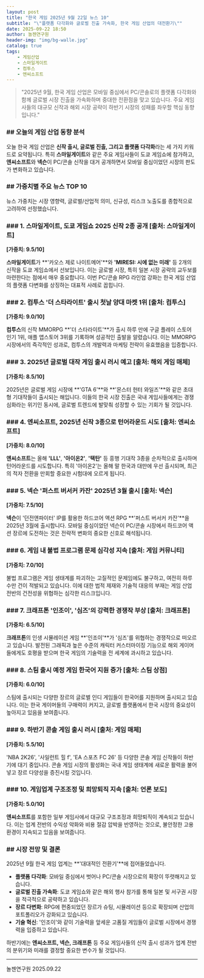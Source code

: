 ```yaml
---
layout: post
title: "한국 게임 2025년 9월 22일 뉴스 10"
subtitle: "\"플랫폼 다각화와 글로벌 진출 가속화, 한국 게임 산업의 대전환기\""
date: 2025-09-22 18:50
author: 놀젠연구원
header-img: "img/bg-walle.jpg"
catalog: true
tags:
    - 게임산업
    - 스마일게이트
    - 컴투스
    - 엔씨소프트
---
```


> "2025년 9월, 한국 게임 산업은 모바일 중심에서 PC/콘솔로의 플랫폼 다각화와 함께 글로벌 시장 진출을 가속화하며 중대한 전환점을 맞고 있습니다. 주요 게임사들의 대규모 신작과 해외 시장 공략이 하반기 시장의 성패를 좌우할 핵심 동향입니다."

### ## 오늘의 게임 산업 동향 분석

오늘 한국 게임 산업은 **신작 출시, 글로벌 진출, 그리고 플랫폼 다각화**라는 세 가지 키워드로 요약됩니다. 특히 **스마일게이트**와 같은 주요 게임사들이 도쿄 게임쇼에 참가하고, **엔씨소프트**와 **넥슨**이 PC/콘솔 신작을 대거 공개하면서 모바일 중심이었던 시장의 판도가 변화하고 있습니다.

### ## 가중치별 주요 뉴스 TOP 10

뉴스 가중치는 시장 영향력, 글로벌/산업적 의미, 신규성, 리스크 노출도를 종합적으로 고려하여 선정했습니다.

### ### 1. **스마일게이트, 도쿄 게임쇼 2025 신작 2종 공개** [출처: 스마일게이트]

**[가중치: 9.5/10]**

**스마일게이트**가 **'카오스 제로 나이트메어'**와 **'MIRESI: 시에 없는 미래'** 등 2개의 신작을 도쿄 게임쇼에서 선보입니다. 이는 글로벌 시장, 특히 일본 시장 공략의 교두보를 마련한다는 점에서 매우 중요합니다. 이번 PC/콘솔 RPG 라인업 강화는 한국 게임 산업의 플랫폼 다변화를 상징하는 대표적 사례로 꼽힙니다.

### ### 2. **컴투스 '더 스타라이트' 출시 첫날 양대 마켓 1위** [출처: 컴투스]

**[가중치: 9.0/10]**

**컴투스**의 신작 MMORPG **'더 스타라이트'**가 출시 하루 만에 구글 플레이 스토어 인기 1위, 애플 앱스토어 3위를 기록하며 성공적인 출발을 알렸습니다. 이는 MMORPG 시장에서의 즉각적인 성과로, 컴투스의 개발력과 마케팅 전략이 유효했음을 입증합니다.

### ### 3. **2025년 글로벌 대작 게임 출시 러시 예고** [출처: 해외 게임 매체]

**[가중치: 8.5/10]**

2025년은 글로벌 게임 시장에 **'GTA 6'**와 **'몬스터 헌터 와일즈'**와 같은 초대형 기대작들이 출시되는 해입니다. 이들의 한국 시장 진출은 국내 게임사들에게는 경쟁 심화라는 위기인 동시에, 글로벌 트렌드에 발맞춰 성장할 수 있는 기회가 될 것입니다.

### ### 4. **엔씨소프트, 2025년 신작 3종으로 턴어라운드 시도** [출처: 엔씨소프트]

**[가중치: 8.0/10]**

**엔씨소프트**는 올해 **'LLL'**, **'아이온2'**, **'택탄'** 등 흥행 기대작 3종을 순차적으로 출시하며 턴어라운드를 시도합니다. 특히 '아이온2'는 올해 말 한국과 대만에 우선 출시되며, 최근의 적자 전환을 만회할 중요한 시험대에 오르게 됩니다.

### ### 5. **넥슨 '퍼스트 버서커 카잔' 2025년 3월 출시** [출처: 넥슨]

**[가중치: 7.5/10]**

**넥슨**이 '던전앤파이터' IP를 활용한 하드코어 액션 RPG **'퍼스트 버서커 카잔'**을 2025년 3월에 출시합니다. 모바일 중심이었던 넥슨이 PC/콘솔 시장에서 하드코어 액션 장르에 도전하는 것은 전략적 변화의 중요한 신호로 해석됩니다.

### ### 6. **게임 내 불법 프로그램 문제 심각성 지속** [출처: 게임 커뮤니티]

**[가중치: 7.0/10]**

불법 프로그램은 게임 생태계를 파괴하는 고질적인 문제임에도 불구하고, 여전히 하루 수만 건이 적발되고 있습니다. 이에 대한 법적 제재와 기술적 대응의 부재는 게임 산업 전반의 건전성을 위협하는 심각한 리스크입니다.

### ### 7. **크래프톤 '인조이', '심즈'의 강력한 경쟁작 부상** [출처: 크래프톤]

**[가중치: 6.5/10]**

**크래프톤**의 인생 시뮬레이션 게임 **'인조이'**가 '심즈'를 위협하는 경쟁작으로 떠오르고 있습니다. 발전된 그래픽과 높은 수준의 캐릭터 커스터마이징 기능으로 해외 게이머들에게도 호평을 받으며 한국 게임의 기술력을 전 세계에 과시하고 있습니다.

### ### 8. **스팀 출시 예정 게임 한국어 지원 증가** [출처: 스팀 상점]

**[가중치: 6.0/10]**

스팀에 출시되는 다양한 장르의 글로벌 인디 게임들이 한국어를 지원하며 출시되고 있습니다. 이는 한국 게이머들의 구매력이 커지고, 글로벌 플랫폼에서 한국 시장의 중요성이 높아지고 있음을 보여줍니다.

### ### 9. **하반기 콘솔 게임 출시 러시** [출처: 게임 매체]

**[가중치: 5.5/10]**

'NBA 2K26', '사일런트 힐 f', 'EA 스포츠 FC 26' 등 다양한 콘솔 게임 신작들이 하반기에 대기 중입니다. 콘솔 게임 시장의 활성화는 국내 게임 생태계에 새로운 활력을 불어넣고 장르 다양성을 증진시킬 것입니다.

### ### 10. **게임업계 구조조정 및 희망퇴직 지속** [출처: 언론 보도]

**[가중치: 5.0/10]**

**엔씨소프트**를 포함한 일부 게임사에서 대규모 구조조정과 희망퇴직이 계속되고 있습니다. 이는 업계 전반의 수익성 악화와 비용 절감 압박을 반영하는 것으로, 불안정한 고용 환경이 지속되고 있음을 보여줍니다.

### ## 시장 전망 및 결론

2025년 9월 한국 게임 업계는 **'대대적인 전환기'**에 접어들었습니다.

* **플랫폼 다각화**: 모바일 중심에서 벗어나 PC/콘솔 시장으로의 확장이 뚜렷해지고 있습니다.
* **글로벌 진출 가속화**: 도쿄 게임쇼와 같은 해외 행사 참가를 통해 일본 및 서구권 시장을 적극적으로 공략하고 있습니다.
* **장르 다변화**: RPG에 편중되었던 장르가 슈팅, 시뮬레이션 등으로 확장되며 산업의 포트폴리오가 강화되고 있습니다.
* **기술 혁신**: '인조이'와 같이 기술력을 앞세운 고품질 게임들이 글로벌 시장에서 경쟁력을 입증하고 있습니다.

하반기에는 **엔씨소프트, 넥슨, 크래프톤** 등 주요 게임사들의 신작 출시 성과가 업계 전반의 분위기와 미래를 결정할 중요한 변수가 될 것입니다.

---
놀젠연구원 2025.09.22